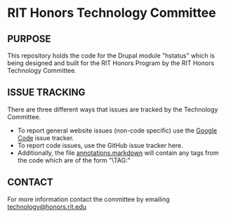 RIT Honors Technology Committee
===============================

PURPOSE
-------

This repository holds the code for the Drupal module "hstatus"
which is being designed and built for the RIT Honors Program
by the RIT Honors Technology Committee.

ISSUE TRACKING
--------------

There are three different ways that issues are tracked by the Technology
Committee.  
- To report general website issues (non-code specific) use the
[Google Code](http://code.google.com/p/rit-honors-tech/issues/list) issue tracker.
- To report code issues, use the GitHub issue tracker here.
- Additionally, the file [annotations.markdown](annotations.markdown)
will contain any tags from the code which are of the form "\\TAG:"


CONTACT
-------

For more information contact the committee by emailing 
technology@honors.rit.edu
